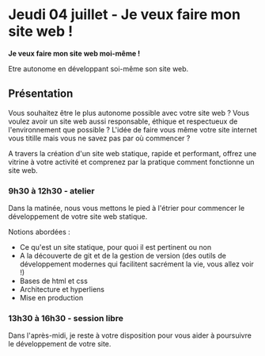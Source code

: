 # Jeudi 04 juillet - Je veux faire mon site web !

**Je veux faire mon site web moi-même !** 

Etre autonome en développant soi-même son site web.


## Présentation

Vous souhaitez être le plus autonome possible avec votre site web ? Vous voulez avoir un site web aussi responsable, éthique et respectueux de l'environnement que possible ? L'idée de faire vous même votre site internet vous titille mais vous ne savez pas par où commencer ?

A travers la création d'un site web statique, rapide et performant, offrez une vitrine à votre activité et comprenez par la pratique comment fonctionne un site web.


### 9h30 à 12h30 - atelier

Dans la matinée, nous vous mettons le pied à l'étrier pour commencer le développement de  votre site web statique.

Notions abordées :
- Ce qu'est un site statique, pour quoi il est pertinent ou non
- A la découverte de git et de la gestion de version (des outils de développement modernes qui facilitent sacrément la vie, vous allez voir !)
- Bases de html et css
- Architecture et hyperliens
- Mise en production


### 13h30 à 16h30 - session libre

Dans l'après-midi, je reste à votre disposition pour vous aider à poursuivre le développement de votre site.